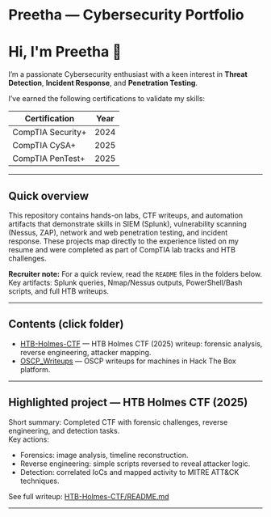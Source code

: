# Preetha — Cybersecurity Portfolio

# Hi, I'm Preetha 👋

I’m a passionate Cybersecurity enthusiast with a keen interest in **Threat Detection**, **Incident Response**, and **Penetration Testing**.

I’ve earned the following certifications to validate my skills:

| Certification         | Year   |
|-----------------------|--------|
| CompTIA Security+     | 2024   |
| CompTIA CySA+         | 2025   |
| CompTIA PenTest+      | 2025   |

---

## Quick overview
This repository contains hands-on labs, CTF writeups, and automation artifacts that demonstrate skills in SIEM (Splunk), vulnerability scanning (Nessus, ZAP), network and web penetration testing, and incident response. These projects map directly to the experience listed on my resume and were completed as part of CompTIA lab tracks and HTB challenges.

**Recruiter note:** For a quick review, read the `README` files in the folders below. Key artifacts: Splunk queries, Nmap/Nessus outputs, PowerShell/Bash scripts, and full HTB writeups.

---

## Contents (click folder)
- [HTB-Holmes-CTF](/HTB-Holmes-CTF/) — HTB Holmes CTF (2025) writeup: forensic analysis, reverse engineering, attacker mapping.
- [OSCP_Writeups](/oscp_writeups/README.md) — OSCP writeups for machines in Hack The Box platform.
---

## Highlighted project — HTB Holmes CTF (2025)
Short summary: Completed CTF with forensic challenges, reverse engineering, and detection tasks.  
Key actions:
- Forensics: image analysis, timeline reconstruction.
- Reverse engineering: simple scripts reversed to reveal attacker logic.
- Detection: correlated IoCs and mapped activity to MITRE ATT&CK techniques.

See full writeup: [HTB-Holmes-CTF/README.md](/HTB-Holmes-CTF/README.md)

---

